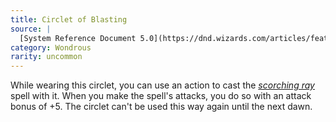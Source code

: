 ```yaml
---
title: Circlet of Blasting
source: |
  [System Reference Document 5.0](https://dnd.wizards.com/articles/features/systems-reference-document-srd)
category: Wondrous
rarity: uncommon
---
```


While wearing this circlet, you can use an action to cast the [*scorching ray*](/spells/scorching-ray/) spell with it. When you make the spell's attacks, you do so with an attack bonus of +5. The circlet can't be used this way again until the next dawn.
